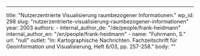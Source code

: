 ---
  title: "Nutzerzentrierte Visualisierung raumbezogener Informationen."
  wp_id: 298
  slug: "nutzerzentrierte-visualisierung-raumbezogener-informationen"
  year: 2003
  authors: 
    - 
      internal_author_de: "/de/people/frank-heidmann"
      internal_author_en: "/en/people/frank-heidmann"
    - 
      name: "Fuhrmann, S."
      url: "null"
  outlet: "In: Kartographische Nachrichten. Fachzeitschrift für Geoinformation und Visualisierung, Heft 6/03, pp. 257-258."
  body: ""
